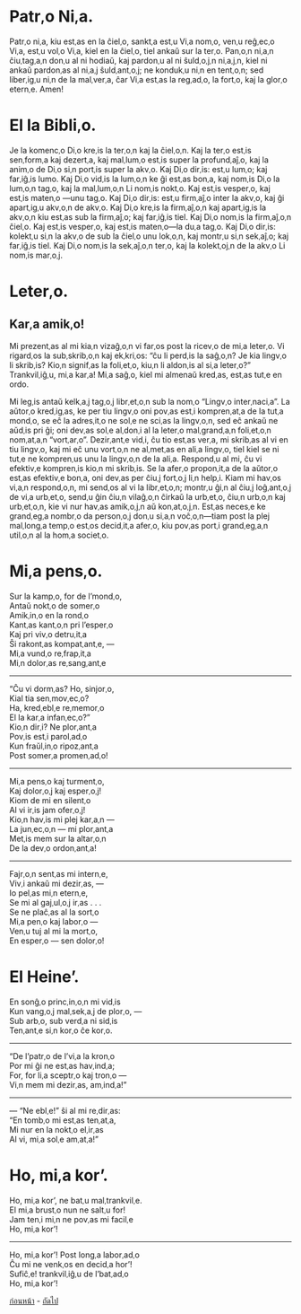 <link href="markdown.css" rel="stylesheet">

# Patr<small>,</small>o Ni<small>,</small>a.

 Patr<small>,</small>o ni<small>,</small>a, kiu est<small>,</small>as en la ĉiel<small>,</small>o, sankt<small>,</small>a est<small>,</small>u Vi<small>,</small>a nom<small>,</small>o, ven<small>,</small>u reĝ<small>,</small>ec<small>,</small>o Vi<small>,</small>a, est<small>,</small>u vol<small>,</small>o Vi<small>,</small>a, kiel en la ĉiel<small>,</small>o, tiel ankaŭ sur la ter<small>,</small>o. Pan<small>,</small>o<small>,</small>n ni<small>,</small>a<small>,</small>n ĉiu<small>,</small>tag<small>,</small>a<small>,</small>n don<small>,</small>u al ni hodiaŭ, kaj pardon<small>,</small>u al ni ŝuld<small>,</small>o<small>,</small>j<small>,</small>n ni<small>,</small>a<small>,</small>j<small>,</small>n, kiel ni ankaŭ pardon<small>,</small>as al ni<small>,</small>a<small>,</small>j ŝuld<small>,</small>ant<small>,</small>o<small>,</small>j; ne konduk<small>,</small>u ni<small>,</small>n en tent<small>,</small>o<small>,</small>n; sed liber<small>,</small>ig<small>,</small>u ni<small>,</small>n de la mal<small>,</small>ver<small>,</small>a, ĉar Vi<small>,</small>a est<small>,</small>as la reg<small>,</small>ad<small>,</small>o, la fort<small>,</small>o, kaj la glor<small>,</small>o etern<small>,</small>e. Amen!


# El la Bibli<small>,</small>o.

Je la komenc<small>,</small>o Di<small>,</small>o kre<small>,</small>is la ter<small>,</small>o<small>,</small>n kaj la ĉiel<small>,</small>o<small>,</small>n. Kaj la ter<small>,</small>o est<small>,</small>is sen<small>,</small>form<small>,</small>a kaj dezert<small>,</small>a, kaj mal<small>,</small>lum<small>,</small>o est<small>,</small>is super la profund<small>,</small>aĵ<small>,</small>o, kaj la anim<small>,</small>o de Di<small>,</small>o si<small>,</small>n port<small>,</small>is super la akv<small>,</small>o. Kaj Di<small>,</small>o dir<small>,</small>is: est<small>,</small>u lum<small>,</small>o; kaj far<small>,</small>iĝ<small>,</small>is lumo. Kaj Di<small>,</small>o vid<small>,</small>is la lum<small>,</small>o<small>,</small>n ke ĝi est<small>,</small>as bon<small>,</small>a, kaj nom<small>,</small>is Di<small>,</small>o la lum<small>,</small>o<small>,</small>n tag<small>,</small>o, kaj la mal<small>,</small>lum<small>,</small>o<small>,</small>n Li nom<small>,</small>is nokt<small>,</small>o. Kaj est<small>,</small>is vesper<small>,</small>o, kaj est<small>,</small>is maten<small>,</small>o —unu tag<small>,</small>o. Kaj Di<small>,</small>o dir<small>,</small>is: est<small>,</small>u firm<small>,</small>aĵ<small>,</small>o inter la akv<small>,</small>o, kaj ĝi apart<small>,</small>ig<small>,</small>u akv<small>,</small>o<small>,</small>n de akv<small>,</small>o. Kaj Di<small>,</small>o kre<small>,</small>is la firm<small>,</small>aĵ<small>,</small>o<small>,</small>n kaj apart<small>,</small>ig<small>,</small>is la akv<small>,</small>o<small>,</small>n kiu est<small>,</small>as sub la firm<small>,</small>aĵ<small>,</small>o; kaj far<small>,</small>iĝ<small>,</small>is tiel. Kaj Di<small>,</small>o nom<small>,</small>is la firm<small>,</small>aĵ<small>,</small>o<small>,</small>n ĉiel<small>,</small>o. Kaj est<small>,</small>is vesper<small>,</small>o, kaj est<small>,</small>is maten<small>,</small>o—la du<small>,</small>a tag<small>,</small>o. Kaj Di<small>,</small>o dir<small>,</small>is: kolekt<small>,</small>u si<small>,</small>n la akv<small>,</small>o de sub la ĉiel<small>,</small>o unu lok<small>,</small>o<small>,</small>n, kaj montr<small>,</small>u si<small>,</small>n sek<small>,</small>aĵ<small>,</small>o; kaj far<small>,</small>iĝ<small>,</small>is tiel. Kaj Di<small>,</small>o nom<small>,</small>is la sek<small>,</small>aĵ<small>,</small>o<small>,</small>n ter<small>,</small>o, kaj la kolekt<small>,</small>oj<small>,</small>n de la akv<small>,</small>o Li nom<small>,</small>is mar<small>,</small>o<small>,</small>j.


# Leter<small>,</small>o.

## Kar<small>,</small>a amik<small>,</small>o!

Mi prezent<small>,</small>as al mi kia<small>,</small>n vizaĝ<small>,</small>o<small>,</small>n vi far<small>,</small>os post la ricev<small>,</small>o de mi<small>,</small>a leter<small>,</small>o. Vi rigard<small>,</small>os la sub<small>,</small>skrib<small>,</small>o<small>,</small>n kaj ek<small>,</small>kri<small>,</small>os: “ĉu li perd<small>,</small>is la saĝ<small>,</small>o<small>,</small>n? Je kia lingv<small>,</small>o li skrib<small>,</small>is? Kio<small>,</small>n signif<small>,</small>as la foli<small>,</small>et<small>,</small>o, kiu<small>,</small>n li aldon<small>,</small>is al si<small>,</small>a leter<small>,</small>o?” Trankvil<small>,</small>iĝ<small>,</small>u, mi<small>,</small>a kar<small>,</small>a! Mi<small>,</small>a saĝ<small>,</small>o, kiel mi almenaŭ kred<small>,</small>as, est<small>,</small>as tut<small>,</small>e en ordo.

Mi leg<small>,</small>is antaŭ kelk<small>,</small>a<small>,</small>j tag<small>,</small>o<small>,</small>j libr<small>,</small>et<small>,</small>o<small>,</small>n sub la nom<small>,</small>o “Lingv<small>,</small>o inter<small>,</small>naci<small>,</small>a”. La aŭtor<small>,</small>o kred<small>,</small>ig<small>,</small>as, ke per tiu lingv<small>,</small>o oni pov<small>,</small>as est<small>,</small>i kompren<small>,</small>at<small>,</small>a de la tut<small>,</small>a mond<small>,</small>o, se eĉ la adres<small>,</small>it<small>,</small>o ne sol<small>,</small>e ne sci<small>,</small>as la lingv<small>,</small>o<small>,</small>n, sed eĉ ankaŭ ne aŭd<small>,</small>is pri ĝi; oni dev<small>,</small>as sol<small>,</small>e al<small>,</small>don<small>,</small>i al la leter<small>,</small>o mal<small>,</small>grand<small>,</small>a<small>,</small>n foli<small>,</small>et<small>,</small>o<small>,</small>n nom<small>,</small>at<small>,</small>a<small>,</small>n “vort<small>,</small>ar<small>,</small>o”. Dezir<small>,</small>ant<small>,</small>e vid<small>,</small>i, ĉu tio est<small>,</small>as ver<small>,</small>a, mi skrib<small>,</small>as al vi en tiu lingv<small>,</small>o, kaj mi eĉ unu vort<small>,</small>o<small>,</small>n ne al<small>,</small>met<small>,</small>as en ali<small>,</small>a lingv<small>,</small>o, tiel kiel se ni tut<small>,</small>e ne kompren<small>,</small>us unu la lingv<small>,</small>o<small>,</small>n de la ali<small>,</small>a. Respond<small>,</small>u al mi, ĉu vi efektiv<small>,</small>e kompren<small>,</small>is kio<small>,</small>n mi skrib<small>,</small>is. Se la afer<small>,</small>o propon<small>,</small>it<small>,</small>a de la aŭtor<small>,</small>o est<small>,</small>as efektiv<small>,</small>e bon<small>,</small>a, oni dev<small>,</small>as per ĉiu<small>,</small>j fort<small>,</small>o<small>,</small>j li<small>,</small>n help<small>,</small>i. Kiam mi hav<small>,</small>os vi<small>,</small>a<small>,</small>n respond<small>,</small>o<small>,</small>n, mi send<small>,</small>os al vi la libr<small>,</small>et<small>,</small>o<small>,</small>n; montr<small>,</small>u ĝi<small>,</small>n al ĉiu<small>,</small>j loĝ<small>,</small>ant<small>,</small>o<small>,</small>j de vi<small>,</small>a urb<small>,</small>et<small>,</small>o, send<small>,</small>u ĝin ĉiu<small>,</small>n vilaĝ<small>,</small>o<small>,</small>n ĉirkaŭ la urb<small>,</small>et<small>,</small>o, ĉiu<small>,</small>n urb<small>,</small>o<small>,</small>n kaj urb<small>,</small>et<small>,</small>o<small>,</small>n, kie vi nur hav<small>,</small>as amik<small>,</small>o<small>,</small>j<small>,</small>n aŭ kon<small>,</small>at<small>,</small>o<small>,</small>j<small>,</small>n. Est<small>,</small>as neces<small>,</small>e ke grand<small>,</small>eg<small>,</small>a nombr<small>,</small>o da person<small>,</small>o<small>,</small>j don<small>,</small>u si<small>,</small>a<small>,</small>n voĉ<small>,</small>o<small>,</small>n—tiam post la plej mal<small>,</small>long<small>,</small>a temp<small>,</small>o est<small>,</small>os decid<small>,</small>it<small>,</small>a afer<small>,</small>o, kiu pov<small>,</small>as port<small>,</small>i grand<small>,</small>eg<small>,</small>a<small>,</small>n util<small>,</small>o<small>,</small>n al la hom<small>,</small>a societ<small>,</small>o.

# Mi<small>,</small>a pens<small>,</small>o.

Sur la kamp<small>,</small>o, for de l’mond<small>,</small>o, <br>
Antaŭ nokt<small>,</small>o de somer<small>,</small>o <br>
Amik<small>,</small>in<small>,</small>o en la rond<small>,</small>o <br>
Kant<small>,</small>as kant<small>,</small>o<small>,</small>n pri l’esper<small>,</small>o <br>
Kaj pri viv<small>,</small>o detru<small>,</small>it<small>,</small>a <br>
Ŝi rakont<small>,</small>as kompat<small>,</small>ant<small>,</small>e, — <br>
Mi<small>,</small>a vund<small>,</small>o re<small>,</small>frap<small>,</small>it<small>,</small>a <br>
Mi<small>,</small>n dolor<small>,</small>as re<small>,</small>sang<small>,</small>ant<small>,</small>e <br>

* * *

“Ĉu vi dorm<small>,</small>as? Ho, sinjor<small>,</small>o, <br>
Kial tia sen<small>,</small>mov<small>,</small>ec<small>,</small>o? <br>
Ha, kred<small>,</small>ebl<small>,</small>e re<small>,</small>memor<small>,</small>o <br>
El la kar<small>,</small>a infan<small>,</small>ec<small>,</small>o?” <br>
Kio<small>,</small>n dir<small>,</small>i? Ne plor<small>,</small>ant<small>,</small>a <br>
Pov<small>,</small>is est<small>,</small>i parol<small>,</small>ad<small>,</small>o <br>
Kun fraŭl<small>,</small>in<small>,</small>o ripoz<small>,</small>ant<small>,</small>a <br>
Post somer<small>,</small>a promen<small>,</small>ad<small>,</small>o! <br>

* * *

Mi<small>,</small>a pens<small>,</small>o kaj turment<small>,</small>o, <br>
Kaj dolor<small>,</small>o<small>,</small>j kaj esper<small>,</small>o<small>,</small>j! <br>
Kiom de mi en silent<small>,</small>o <br>
Al vi ir<small>,</small>is jam ofer<small>,</small>o<small>,</small>j! <br>
Kio<small>,</small>n hav<small>,</small>is mi plej kar<small>,</small>a<small>,</small>n — <br>
La jun<small>,</small>ec<small>,</small>o<small>,</small>n — mi plor<small>,</small>ant<small>,</small>a <br>
Met<small>,</small>is mem sur la altar<small>,</small>o<small>,</small>n <br>
De la dev<small>,</small>o ordon<small>,</small>ant<small>,</small>a! <br>

* * *

Fajr<small>,</small>o<small>,</small>n sent<small>,</small>as mi intern<small>,</small>e, <br>
Viv<small>,</small>i ankaŭ mi dezir<small>,</small>as, — <br>
Io pel<small>,</small>as mi<small>,</small>n etern<small>,</small>e, <br>
Se mi al gaj<small>,</small>ul<small>,</small>o<small>,</small>j ir<small>,</small>as . . . <br>
Se ne plaĉ<small>,</small>as al la sort<small>,</small>o <br>
Mi<small>,</small>a pen<small>,</small>o kaj labor<small>,</small>o — <br>
Ven<small>,</small>u tuj al mi la mort<small>,</small>o, <br>
En esper<small>,</small>o — sen dolor<small>,</small>o! <br>


# El Heine’.

En sonĝ<small>,</small>o princ<small>,</small>in<small>,</small>o<small>,</small>n mi vid<small>,</small>is <br>
Kun vang<small>,</small>o<small>,</small>j mal<small>,</small>sek<small>,</small>a<small>,</small>j de plor<small>,</small>o, — <br>
Sub arb<small>,</small>o, sub verd<small>,</small>a ni sid<small>,</small>is <br>
Ten<small>,</small>ant<small>,</small>e si<small>,</small>n kor<small>,</small>o ĉe kor<small>,</small>o. <br>

* * *

“De l’patr<small>,</small>o de l’vi<small>,</small>a la kron<small>,</small>o <br>
Por mi ĝi ne est<small>,</small>as hav<small>,</small>ind<small>,</small>a; <br>
For, for li<small>,</small>a sceptr<small>,</small>o kaj tron<small>,</small>o — <br>
Vi<small>,</small>n mem mi dezir<small>,</small>as, am<small>,</small>ind<small>,</small>a!” <br>

* * *

— “Ne ebl<small>,</small>e!” ŝi al mi re<small>,</small>dir<small>,</small>as: <br>
“En tomb<small>,</small>o mi est<small>,</small>as ten<small>,</small>at<small>,</small>a, <br>
Mi nur en la nokt<small>,</small>o el<small>,</small>ir<small>,</small>as <br>
Al vi, mi<small>,</small>a sol<small>,</small>e am<small>,</small>at<small>,</small>a!” <br>


# Ho, mi<small>,</small>a kor’.

Ho, mi<small>,</small>a kor’, ne bat<small>,</small>u mal<small>,</small>trankvil<small>,</small>e. <br>
El mi<small>,</small>a brust<small>,</small>o nun ne salt<small>,</small>u for! <br>
Jam ten<small>,</small>i mi<small>,</small>n ne pov<small>,</small>as mi facil<small>,</small>e <br>
Ho, mi<small>,</small>a kor’! <br>

* * *

Ho, mi<small>,</small>a kor’! Post long<small>,</small>a labor<small>,</small>ad<small>,</small>o <br>
Ĉu mi ne venk<small>,</small>os en decid<small>,</small>a hor’! <br>
Sufiĉ<small>,</small>e! trankvil<small>,</small>iĝ<small>,</small>u de l’bat<small>,</small>ad<small>,</small>o <br>
Ho, mi<small>,</small>a kor’!  <br>

[ก่อนหน้า](./5.md) - [ถัดไป](./7.md)
